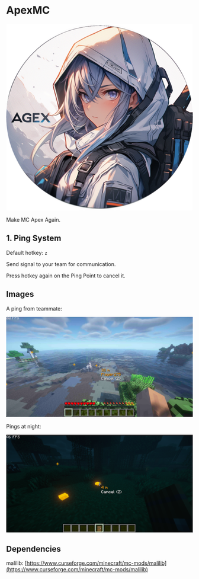 # ApexMC

![icon](./src/main/resources/assets/apex_mc/icon.png)

Make MC Apex Again.

## 1. Ping System

Default hotkey: `z`

Send signal to your team for communication.

Press hotkey again on the Ping Point to cancel it.

## Images

A ping from teammate:

![pingFromTeammate](images/pingFromTeammate.png)

Pings at night:

![pingAtNight](images/pingAtNight.png)

## Dependencies

malilib: [https://www.curseforge.com/minecraft/mc-mods/malilib](https://www.curseforge.com/minecraft/mc-mods/malilib)


